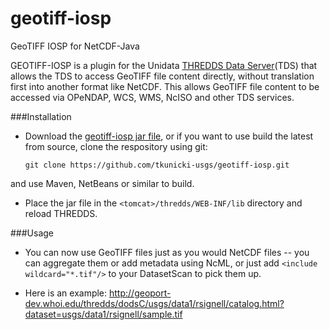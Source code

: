 geotiff-iosp
============

GeoTIFF IOSP for NetCDF-Java

GEOTIFF-IOSP is a plugin for the Unidata [THREDDS Data Server](http://www.unidata.ucar.edu/projects/THREDDS/tech/TDS.html)(TDS) that allows the TDS to access GeoTIFF file content directly, without translation first into another format like NetCDF.  This allows GeoTIFF file content to be accessed via OPeNDAP, WCS, WMS, NcISO and other TDS services. 

###Installation

  * Download the [geotiff-iosp jar file](https://docs.google.com/file/d/0BzAHlPEEP_ujRnZYQXhlZmdjYWM/edit?usp=sharing), or if you want to use build the latest from source, clone the respository using git: 

      `git clone https://github.com/tkunicki-usgs/geotiff-iosp.git`
    
  and use Maven, NetBeans or similar to build.

  * Place the jar file in the `<tomcat>/thredds/WEB-INF/lib` directory and reload THREDDS.
 
###Usage

  * You can now use GeoTIFF files just as you would NetCDF files -- you can aggregate them or add metadata using NcML, or just add   `<include wildcard="*.tif"/>` to your DatasetScan to pick them up.  
  
  * Here is an example: http://geoport-dev.whoi.edu/thredds/dodsC/usgs/data1/rsignell/catalog.html?dataset=usgs/data1/rsignell/sample.tif
